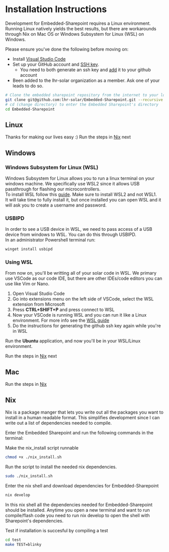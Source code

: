 # Installation Instructions
Development for Embedded-Sharepoint requires a Linux environment. Running Linux natively yields the best results, but there are workarounds through Nix on Mac OS or Windows Subsystem for Linux (WSL) on Windows.  

Please ensure you've done the following before moving on:  

- Install [Visual Studio Code](https://code.visualstudio.com/)
- Set up your GitHub account and [SSH key](https://docs.github.com/en/authentication/connecting-to-github-with-ssh/generating-a-new-ssh-key-and-adding-it-to-the-ssh-agent).
    - You need to both generate an ssh key and [add](https://docs.github.com/en/authentication/connecting-to-github-with-ssh/adding-a-new-ssh-key-to-your-github-account) it to your github account
- Been added to the lhr-solar organization as a member. Ask one of your leads to do so.

```sh
# Clone the embedded sharepoint repository from the internet to your local computer
git clone git@github.com:lhr-solar/Embedded-Sharepoint.git --recursive
# cd (change directory) to enter the Embedded Sharepoint's directory 
cd Embedded-Sharepoint
```

## Linux
Thanks for making our lives easy :)
Run the steps in [Nix](#nix) next

## Windows
### Windows Subsystem for Linux (WSL)
Windows Subsystem for Linux allows you to run a linux terminal on your windows machine. We specifically use WSL2 since it allows USB passthrough for flashing our microcontrollers.  
To install WSL follow this [guide](https://learn.microsoft.com/en-us/windows/wsl/install). Make sure to install WSL2 and not WSL1.  
It will take time to fully install it, but once installed you can open WSL and it will ask you to create a username and password.
### USBIPD
In order to see a USB device in WSL, we need to pass access of a USB device from windows to WSL. You can do this through USBIPD.  
In an administrator Powershell terminal run:
```sh
winget install usbipd
```

### Using WSL
From now on, you'll be writting all of your solar code in WSL. We primary use VSCode as our code IDE, but there are other IDEs/code editors you can use like Vim or Nano.
1. Open Visual Studio Code
2. Go into extensions menu on the left side of VSCode, select the WSL extension from Microsoft
3. Press **CTRL+SHIFT+P** and press connect to WSL
4. Now your VSCode is running WSL and you can run it like a Linux environment. For more info see the [WSL guide](https://learn.microsoft.com/en-us/windows/wsl/tutorials/wsl-vscode)
5. Do the instructions for generating the github ssh key again while you're in WSL 

Run the **Ubuntu** application, and now you'll be in your WSL/Linux environment.

Run the steps in [Nix](#nix) next

## Mac
Run the steps in [Nix](#nix)

## Nix
Nix is a package manger that lets you write out all the packages you want to install in a human readable format. This simplifies development since I can write out a list of dependencies needed to compile.  

Enter the Embedded Sharepoint and run the following commands in the terminal: 

Make the nix_install script runnable
```sh
chmod +x ./nix_install.sh
```

Run the script to install the needed nix dependencies.
```sh
sudo ./nix_install.sh
```

Enter the nix shell and download dependencies for Embedded-Sharepoint
```sh
nix develop
```

In this nix shell all the dependencies needed for Embedded-Sharepoint should be installed.  Anytime you open a new terminal and want to run compile/flash code you need to run nix develop to open the shell with Sharepoint's dependencies.  

Test if installation is succesful by compiling a test 
```sh
cd test
make TEST=blinky
```
